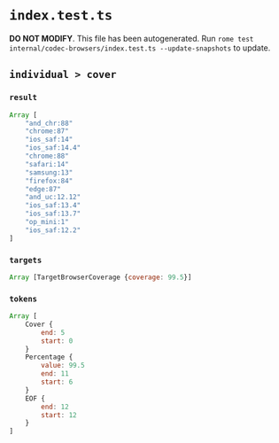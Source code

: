 # `index.test.ts`

**DO NOT MODIFY**. This file has been autogenerated. Run `rome test internal/codec-browsers/index.test.ts --update-snapshots` to update.

## `individual > cover`

### `result`

```javascript
Array [
	"and_chr:88"
	"chrome:87"
	"ios_saf:14"
	"ios_saf:14.4"
	"chrome:88"
	"safari:14"
	"samsung:13"
	"firefox:84"
	"edge:87"
	"and_uc:12.12"
	"ios_saf:13.4"
	"ios_saf:13.7"
	"op_mini:1"
	"ios_saf:12.2"
]
```

### `targets`

```javascript
Array [TargetBrowserCoverage {coverage: 99.5}]
```

### `tokens`

```javascript
Array [
	Cover {
		end: 5
		start: 0
	}
	Percentage {
		value: 99.5
		end: 11
		start: 6
	}
	EOF {
		end: 12
		start: 12
	}
]
```
